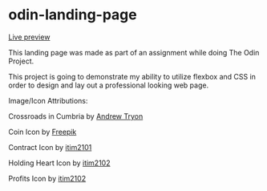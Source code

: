 # odin-landing-page

[Live preview](https://alimastan-0904-landing-page.netlify.app)

This landing page was made as part of an assignment while doing The Odin Project.

This project is going to demonstrate my ability to utilize flexbox and CSS in order to design and lay out a professional looking web page.

Image/Icon Attributions:

Crossroads in Cumbria by [Andrew Tryon](https://commons.wikimedia.org/wiki/File:Crossroads_in_Cumbria_-_geograph.org.uk_-_4624989.jpg)

Coin Icon by [Freepik](https://www.freepik.com/icon/badge_3975704#fromView=search&term=red+coin&page=1&position=0&track=ais)

Contract Icon by [itim2101](https://www.freepik.com/icon/confidential_1780847)

Holding Heart Icon by [itim2102](https://www.flaticon.com/free-icon/solidarity_1253233?term=heart+hand&page=1&position=5&origin=style&related_id=1253233)

Profits Icon by [itim2102](https://www.freepik.com/icon/profits_1252374#fromView=search&term=profits&page=1&position=7&track=ais)
